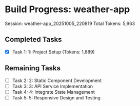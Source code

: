 # Build Progress: weather-app
Session: weather-app_20251005_220819
Total Tokens: 5,963

## Completed Tasks
- [x] Task 1: 1: Project Setup (Tokens: 1,889)

## Remaining Tasks
- [ ] Task 2: 2: Static Component Development
- [ ] Task 3: 3: API Service Implementation
- [ ] Task 4: 4: Integrate State Management
- [ ] Task 5: 5: Responsive Design and Testing
